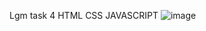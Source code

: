Lgm task 4
HTML CSS JAVASCRIPT
![image](https://github.com/Akash16092002/LGMVIP_task4/assets/143410962/01eeacc4-3407-4c2f-801d-60a91d898789)

